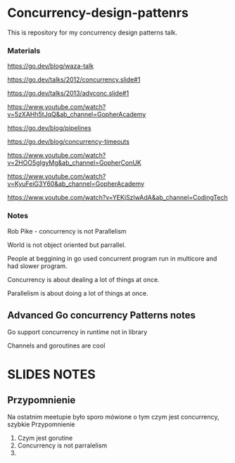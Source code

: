 # Concurrency-design-pattenrs

This is repository for my concurrency design patterns talk. 


### Materials 

https://go.dev/blog/waza-talk

https://go.dev/talks/2012/concurrency.slide#1

https://go.dev/talks/2013/advconc.slide#1

https://www.youtube.com/watch?v=5zXAHh5tJqQ&ab_channel=GopherAcademy

https://go.dev/blog/pipelines

https://go.dev/blog/concurrency-timeouts

https://www.youtube.com/watch?v=2HOO5gIgyMg&ab_channel=GopherConUK

https://www.youtube.com/watch?v=KyuFeiG3Y60&ab_channel=GopherAcademy

https://www.youtube.com/watch?v=YEKjSzIwAdA&ab_channel=CodingTech


### Notes 
Rob Pike - concurrency is not Parallelism  

World is not object oriented but parrallel. 

People at beggining in go used concurrent program run in multicore and had slower program. 

Concurrency is about dealing a lot of things at once. 

Parallelism is about doing a lot of things at once. 


## Advanced Go concurrency Patterns notes 

Go support concurrency in runtime not in library 

Channels and goroutines are cool 



# SLIDES NOTES

## Przypomnienie
Na ostatnim meetupie było sporo mówione o tym czym jest concurrency, szybkie Przypomnienie

1. Czym jest gorutine  
2. Concurrency is not parralelism 
3. 

